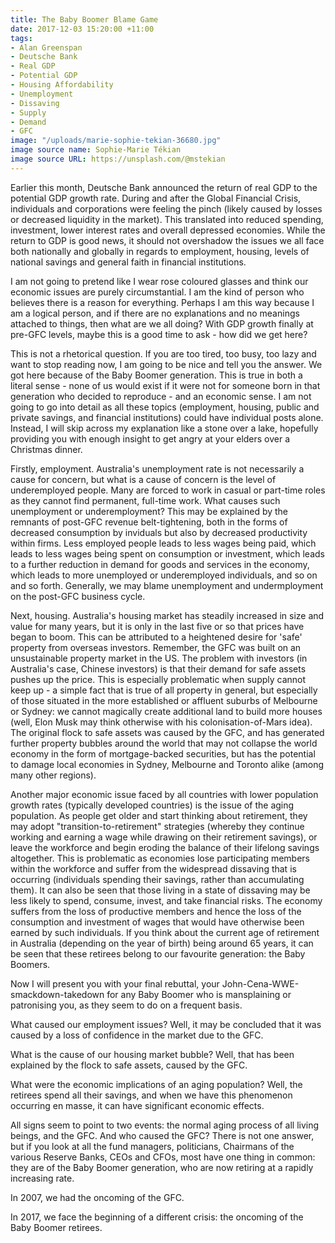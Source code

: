 ```yaml
---
title: The Baby Boomer Blame Game
date: 2017-12-03 15:20:00 +11:00
tags:
- Alan Greenspan
- Deutsche Bank
- Real GDP
- Potential GDP
- Housing Affordability
- Unemployment
- Dissaving
- Supply
- Demand
- GFC
image: "/uploads/marie-sophie-tekian-36680.jpg"
image source name: Sophie-Marie Tékian
image source URL: https://unsplash.com/@mstekian
---
```


Earlier this month, Deutsche Bank announced the return of real GDP to the potential GDP growth rate. During and after the Global Financial Crisis, individuals and corporations were feeling the pinch (likely caused by losses or decreased liquidity in the market). This translated into reduced spending, investment, lower interest rates and overall depressed economies. While the return to GDP is good news, it should not overshadow the issues we all face both nationally and globally in regards to employment, housing, levels of national savings and general faith in financial institutions.

I am not going to pretend like I wear rose coloured glasses and think our economic issues are purely circumstantial. I am the kind of person who believes there is a reason for everything. Perhaps I am this way because I am a logical person, and if there are no explanations and no meanings attached to things, then what are we all doing? With GDP growth finally at pre-GFC levels, maybe this is a good time to ask - how did we get here?

This is not a rhetorical question. If you are too tired, too busy, too lazy and want to stop reading now, I am going to be nice and tell you the answer. We got here because of the Baby Boomer generation. This is true in both a literal sense - none of us would exist if it were not for someone born in that generation who decided to reproduce - and an economic sense. I am not going to go into detail as all these topics (employment, housing, public and private savings, and financial institutions) could have individual posts alone. Instead, I will skip across my explanation like a stone over a lake, hopefully providing you with enough insight to get angry at your elders over a Christmas dinner.

Firstly, employment. Australia's unemployment rate is not necessarily a cause for concern, but what is a cause of concern is the level of underemployed people. Many are forced to work in casual or part-time roles as they cannot find permanent, full-time work. What causes such unemployment or underemployment? This may be explained by the remnants of post-GFC revenue belt-tightening, both in the forms of decreased consumption by inviduals but also by decreased productivity within firms. Less employed people leads to less wages being paid, which leads to less wages being spent on consumption or investment, which leads to a further reduction in demand for goods and services in the economy, which leads to more unemployed or underemployed individuals, and so on and so forth. Generally, we may blame unemployment and undermployment on the post-GFC business cycle. 

Next, housing. Australia's housing market has steadily increased in size and value for many years, but it is only in the last five or so that prices have began to boom. This can be attributed to a heightened desire for 'safe' property from overseas investors. Remember, the GFC was built on an unsustainable property market in the US. The problem with investors (in Australia's case, Chinese investors) is that their demand for safe assets pushes up the price. This is especially problematic when supply cannot keep up - a simple fact that is true of all property in general, but especially of those situated in the more established or affluent suburbs of Melbourne or Sydney: we cannot magically create additional land to build more houses (well, Elon Musk may think otherwise with his colonisation-of-Mars idea). The original flock to safe assets was caused by the GFC, and has generated further property bubbles around the world that may not collapse the world economy in the form of mortgage-backed securities, but has the potential to damage local economies in Sydney, Melbourne and Toronto alike (among many other regions).

Another major economic issue faced by all countries with lower population growth rates (typically developed countries) is the issue of the aging population. As people get older and start thinking about retirement, they may adopt "transition-to-retirement" strategies (whereby they continue working and earning a wage while drawing on their retirement savings), or leave the workforce and begin eroding the balance of their lifelong savings altogether. This is problematic as economies lose participating members within the workforce and suffer from the widespread dissaving that is occurring (individuals spending their savings, rather than accumulating them). It can also be seen that those living in a state of dissaving may be less likely to spend, consume, invest, and take financial risks. The economy suffers from the loss of productive members and hence the loss of the consumption and investment of wages that would have otherwise been earned by such individuals. If you think about the current age of retirement in Australia (depending on the year of birth) being around 65 years, it can be seen that these retirees belong to our favourite generation: the Baby Boomers.

Now I will present you with your final rebuttal, your John-Cena-WWE-smackdown-takedown for any Baby Boomer who is mansplaining or patronising you, as they seem to do on a frequent basis. 

What caused our employment issues? Well, it may be concluded that it was caused by a loss of confidence in the market due to the GFC. 

What is the cause of our housing market bubble? Well, that has been explained by the flock to safe assets, caused by the GFC. 

What were the economic implications of an aging population? Well, the retirees spend all their savings, and when we have this phenomenon occurring en masse, it can have significant economic effects. 

All signs seem to point to two events: the normal aging process of all living beings, and the GFC. And who caused the GFC? There is not one answer, but if you look at all the fund managers, politicians, Chairmans of the various Reserve Banks, CEOs and CFOs, most have one thing in common: they are of the Baby Boomer generation, who are now retiring at a rapidly increasing rate. 

In 2007, we had the oncoming of the GFC.

In 2017, we face the beginning of a different crisis: the oncoming of the Baby Boomer retirees.